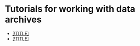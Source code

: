 # Tutorials for working with data archives

* [[!TITLE]](single-node-file-server.md)
* [[!TITLE]](object-storage-acronis.md)


